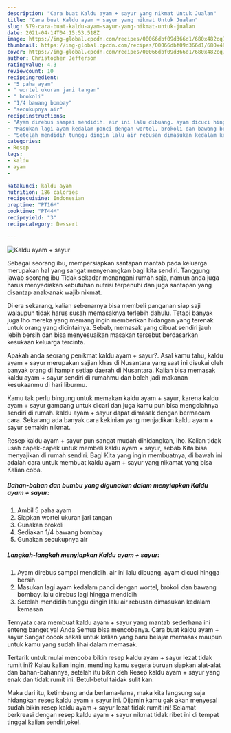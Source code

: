 ```yaml
---
description: "Cara buat Kaldu ayam + sayur yang nikmat Untuk Jualan"
title: "Cara buat Kaldu ayam + sayur yang nikmat Untuk Jualan"
slug: 579-cara-buat-kaldu-ayam-sayur-yang-nikmat-untuk-jualan
date: 2021-04-14T04:15:53.518Z
image: https://img-global.cpcdn.com/recipes/00066dbf09d366d1/680x482cq70/kaldu-ayam-sayur-foto-resep-utama.jpg
thumbnail: https://img-global.cpcdn.com/recipes/00066dbf09d366d1/680x482cq70/kaldu-ayam-sayur-foto-resep-utama.jpg
cover: https://img-global.cpcdn.com/recipes/00066dbf09d366d1/680x482cq70/kaldu-ayam-sayur-foto-resep-utama.jpg
author: Christopher Jefferson
ratingvalue: 4.3
reviewcount: 10
recipeingredient:
- "5 paha ayam"
- " wortel ukuran jari tangan"
- " brokoli"
- "1/4 bawang bombay"
- "secukupnya air"
recipeinstructions:
- "Ayam direbus sampai mendidih. air ini lalu dibuang. ayam dicuci hingga bersih"
- "Masukan lagi ayam kedalam panci dengan wortel, brokoli dan bawang bombay. lalu direbus lagi hingga mendidih"
- "Setelah mendidih tunggu dingin lalu air rebusan dimasukan kedalam kemasan"
categories:
- Resep
tags:
- kaldu
- ayam
- 

katakunci: kaldu ayam  
nutrition: 186 calories
recipecuisine: Indonesian
preptime: "PT16M"
cooktime: "PT44M"
recipeyield: "3"
recipecategory: Dessert

---
```



![Kaldu ayam + sayur](https://img-global.cpcdn.com/recipes/00066dbf09d366d1/680x482cq70/kaldu-ayam-sayur-foto-resep-utama.jpg)

Sebagai seorang ibu, mempersiapkan santapan mantab pada keluarga merupakan hal yang sangat menyenangkan bagi kita sendiri. Tanggung jawab seorang ibu Tidak sekadar menangani rumah saja, namun anda juga harus menyediakan kebutuhan nutrisi terpenuhi dan juga santapan yang disantap anak-anak wajib nikmat.

Di era  sekarang, kalian sebenarnya bisa membeli panganan siap saji walaupun tidak harus susah memasaknya terlebih dahulu. Tetapi banyak juga lho mereka yang memang ingin memberikan hidangan yang terenak untuk orang yang dicintainya. Sebab, memasak yang dibuat sendiri jauh lebih bersih dan bisa menyesuaikan masakan tersebut berdasarkan kesukaan keluarga tercinta. 



Apakah anda seorang penikmat kaldu ayam + sayur?. Asal kamu tahu, kaldu ayam + sayur merupakan sajian khas di Nusantara yang saat ini disukai oleh banyak orang di hampir setiap daerah di Nusantara. Kalian bisa memasak kaldu ayam + sayur sendiri di rumahmu dan boleh jadi makanan kesukaanmu di hari liburmu.

Kamu tak perlu bingung untuk memakan kaldu ayam + sayur, karena kaldu ayam + sayur gampang untuk dicari dan juga kamu pun bisa mengolahnya sendiri di rumah. kaldu ayam + sayur dapat dimasak dengan bermacam cara. Sekarang ada banyak cara kekinian yang menjadikan kaldu ayam + sayur semakin nikmat.

Resep kaldu ayam + sayur pun sangat mudah dihidangkan, lho. Kalian tidak usah capek-capek untuk membeli kaldu ayam + sayur, sebab Kita bisa menyajikan di rumah sendiri. Bagi Kita yang ingin membuatnya, di bawah ini adalah cara untuk membuat kaldu ayam + sayur yang nikamat yang bisa Kalian coba.

<!--inarticleads1-->

##### Bahan-bahan dan bumbu yang digunakan dalam menyiapkan Kaldu ayam + sayur:

1. Ambil 5 paha ayam
1. Siapkan  wortel ukuran jari tangan
1. Gunakan  brokoli
1. Sediakan 1/4 bawang bombay
1. Gunakan secukupnya air




<!--inarticleads2-->

##### Langkah-langkah menyiapkan Kaldu ayam + sayur:

1. Ayam direbus sampai mendidih. air ini lalu dibuang. ayam dicuci hingga bersih
1. Masukan lagi ayam kedalam panci dengan wortel, brokoli dan bawang bombay. lalu direbus lagi hingga mendidih
1. Setelah mendidih tunggu dingin lalu air rebusan dimasukan kedalam kemasan




Ternyata cara membuat kaldu ayam + sayur yang mantab sederhana ini enteng banget ya! Anda Semua bisa mencobanya. Cara buat kaldu ayam + sayur Sangat cocok sekali untuk kalian yang baru belajar memasak maupun untuk kamu yang sudah lihai dalam memasak.

Tertarik untuk mulai mencoba bikin resep kaldu ayam + sayur lezat tidak rumit ini? Kalau kalian ingin, mending kamu segera buruan siapkan alat-alat dan bahan-bahannya, setelah itu bikin deh Resep kaldu ayam + sayur yang enak dan tidak rumit ini. Betul-betul taidak sulit kan. 

Maka dari itu, ketimbang anda berlama-lama, maka kita langsung saja hidangkan resep kaldu ayam + sayur ini. Dijamin kamu gak akan menyesal sudah bikin resep kaldu ayam + sayur lezat tidak rumit ini! Selamat berkreasi dengan resep kaldu ayam + sayur nikmat tidak ribet ini di tempat tinggal kalian sendiri,oke!.

